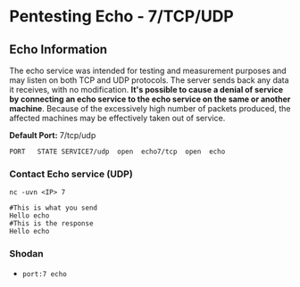 # Pentesting Echo - 7/TCP/UDP

## Echo Information <a id="basic-information"></a>

The echo service was intended for testing and measurement purposes and may listen on both TCP and UDP protocols. The server sends back any data it receives, with no modification. **It's possible to cause a denial of service by connecting an echo service to the echo service on the same or another machine**. Because of the excessively high number of packets produced, the affected machines may be effectively taken out of service.​

**Default Port:** 7/tcp/udp

```text
PORT   STATE SERVICE7/udp  open  echo7/tcp  open  echo
```

### Contact Echo service \(UDP\) <a id="contact-echo-service-udp"></a>

```text
nc -uvn <IP> 7

#This is what you send
Hello echo 
#This is the response   
Hello echo    
```

### Shodan <a id="shodan"></a>

* `port:7 echo`

